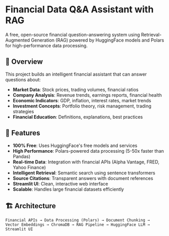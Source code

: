 # Financial Data Q&A Assistant with RAG

A free, open-source financial question-answering system using Retrieval-Augmented Generation (RAG) powered by HuggingFace models and Polars for high-performance data processing.

## 🎯 Overview

This project builds an intelligent financial assistant that can answer questions about:
- **Market Data**: Stock prices, trading volumes, financial ratios
- **Company Analysis**: Revenue trends, earnings reports, financial health
- **Economic Indicators**: GDP, inflation, interest rates, market trends
- **Investment Concepts**: Portfolio theory, risk management, trading strategies
- **Financial Education**: Definitions, explanations, best practices

## 🚀 Features

- **100% Free**: Uses HuggingFace's free models and services
- **High Performance**: Polars-powered data processing (5-50x faster than Pandas)
- **Real-time Data**: Integration with financial APIs (Alpha Vantage, FRED, Yahoo Finance)
- **Intelligent Retrieval**: Semantic search using sentence transformers
- **Source Citations**: Transparent answers with document references
- **Streamlit UI**: Clean, interactive web interface
- **Scalable**: Handles large financial datasets efficiently

## 🏗️ Architecture

```
Financial APIs → Data Processing (Polars) → Document Chunking → 
Vector Embeddings → ChromaDB → RAG Pipeline → HuggingFace LLM → Streamlit UI
```
